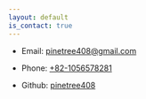 ```yaml
---
layout: default
is_contact: true
---
```


* Email: [pinetree408@gmail.com](mailto:pinetree408@gmail.com)

* Phone: [+82-1056578281](tel:+82-1056578281)

* Github: [pinetree408](http://github.com/pinetree408)
